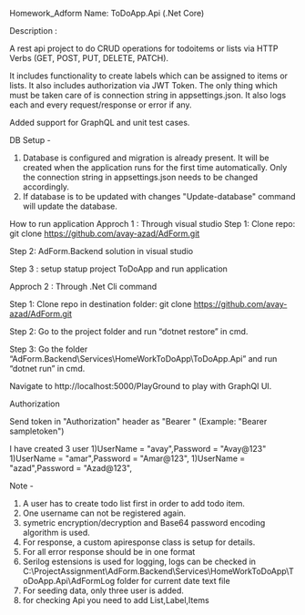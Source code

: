 Homework_Adform
Name: ToDoApp.Api (.Net Core)

 

Description : 

A rest api project to do CRUD operations for todoitems or lists via HTTP Verbs (GET, POST, PUT, DELETE, PATCH).

It includes functionality to create labels which can be assigned to items or lists. It also includes  authorization via JWT Token. The only thing which must be taken care of is connection string in appsettings.json.
It also logs each and every request/response or error if any.

Added support for GraphQL and unit test cases.

DB Setup -

1. Database is configured and migration is already present. It will be created when the application runs for the first time automatically. Only the connection string in appsettings.json needs to be changed accordingly.
2. If database is to be updated with changes "Update-database" command will update the database.


How to run application
Approch 1 : Through visual studio
Step 1: Clone repo:
git clone https://github.com/avay-azad/AdForm.git

Step 2: AdForm.Backend solution in visual studio

Step 3 : setup statup project ToDoApp and run application


Approch 2 : Through .Net Cli command

Step 1: Clone repo in destination folder: git clone https://github.com/avay-azad/AdForm.git

Step 2: Go to the project folder and run “dotnet restore” in cmd.

Step 3: Go the folder “AdForm.Backend\Services\HomeWorkToDoApp\ToDoApp.Api” and run “dotnet run” in cmd.

Navigate to http://localhost:5000/PlayGround to play with GraphQl UI.


Authorization

Send token in "Authorization" header as "Bearer <token>" (Example: "Bearer sampletoken")

I have created 3 user 
1)UserName = "avay",Password = "Avay@123"
1)UserName = "amar",Password = "Amar@123",
1)UserName = "azad",Password = "Azad@123",


Note - 
1. A user has to create todo list first in order to add todo item. 
2. One username can not be registered again.
3. symetric encryption/decryption and Base64 password encoding algorithm is used.
4. For response, a custom apiresponse class is setup for details.
5. For all error response should be in one format 
6. Serilog estensions is used for logging, logs can be checked in C:\ProjectAssignment\AdForm.Backend\Services\HomeWorkToDoApp\ToDoApp.Api\AdFormLog folder for current date text file
7. For seeding data, only three user is added. 
8. for checking Api you need to add List,Label,Items 
